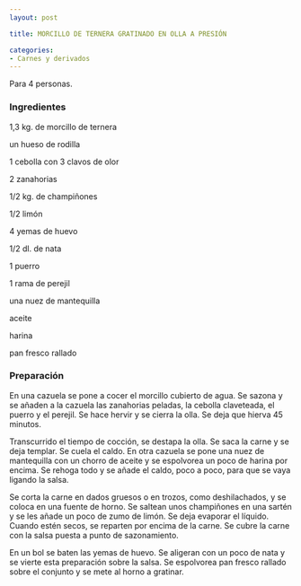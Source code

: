 ```yaml
---
layout: post

title: MORCILLO DE TERNERA GRATINADO EN OLLA A PRESIÓN

categories:
- Carnes y derivados
---
```

Para 4 personas.

<h3>Ingredientes</h3>

1,3 kg. de morcillo de ternera

un hueso de rodilla

1 cebolla con 3 clavos de olor

2 zanahorias

1/2 kg. de champiñones

1/2 limón

4 yemas de huevo

1/2 dl. de nata

1 puerro

1 rama de perejil

una nuez de mantequilla

aceite

harina

pan fresco rallado

<h3>Preparación</h3>

En una cazuela se pone a cocer el morcillo cubierto de agua. Se sazona y se añaden a la cazuela las zanahorias peladas, la cebolla claveteada, el puerro y el perejil. Se hace hervir y se cierra la olla. Se deja que hierva 45 minutos.

Transcurrido el tiempo de cocción, se destapa la olla. Se saca la carne y se deja templar. Se cuela el caldo. En otra cazuela se pone una nuez de mantequilla con un chorro de aceite y se espolvorea un poco de harina por encima. Se rehoga todo y se añade el caldo, poco a poco, para que se vaya ligando la salsa.

Se corta la carne en dados gruesos o en trozos, como deshilachados, y se coloca en una fuente de horno. Se saltean unos champiñones en una sartén y se les añade un poco de zumo de limón. Se deja evaporar el líquido. Cuando estén secos, se reparten por encima de la carne. Se cubre la carne con la salsa puesta a punto de sazonamiento.

En un bol se baten las yemas de huevo. Se aligeran con un poco de nata y se vierte esta preparación sobre la salsa. Se espolvorea pan fresco rallado sobre el conjunto y se mete al horno a gratinar.